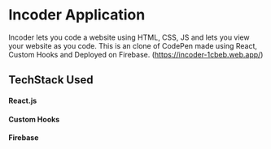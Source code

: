 # Incoder Application

Incoder lets you code a website using HTML, CSS, JS and lets you view your website as you code. This is an clone of CodePen made using React, Custom Hooks and Deployed on Firebase.
(https://incoder-1cbeb.web.app/)

## TechStack Used

#### React.js
#### Custom Hooks
#### Firebase



